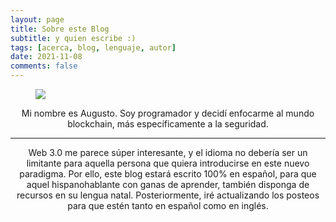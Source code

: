 ```yaml
---
layout: page
title: Sobre este Blog
subtitle: y quien escribe :)
tags: [acerca, blog, lenguaje, autor]
date: 2021-11-08
comments: false
---
```

<figure>
	<img src="../{{site.io}}" class="img-circle zoombtn animated fadeIn">
</figure>
<center>Mi nombre es Augusto. Soy programador y decidí enfocarme al mundo blockchain, más específicamente a la seguridad.</center>
<hr/>
<center>Web 3.0 me parece súper interesante, y el idioma no debería ser un limitante para aquella persona que quiera introducirse en este nuevo paradigma. Por ello, este blog estará escrito 100% en español, para que aquel hispanohablante con ganas de aprender, también disponga de recursos en su lengua natal. Posteriormente, iré actualizando los posteos para que estén tanto en español como en inglés.</center>

<!-- ## Features
* Minimal, you can focus on your content
* Responsive
* Disqus integration
* Syntax highlighting
* Optional post image
* Social icons
* Page for sharing projects
* Optional background image
* Simple navigation menu
* MathJax support

## Preview

{% capture images %}
    https://cloud.githubusercontent.com/assets/754514/14509720/61c61058-01d6-11e6-93ab-0918515ecd56.png
    https://cloud.githubusercontent.com/assets/754514/14509716/61ac6c8e-01d6-11e6-879f-8308883de790.png
{% endcapture %}
{% include gallery images=images caption="Screenshots of Moon Theme" cols=2 %}

See a [live version of Moon](http://taylantatli.github.io/Moon) hosted on GitHub.

## Getting Started

To learn how to install and use this theme check out the [Setup Guide](http://taylantatli.me/Moon/moon-theme/) for more information.
      
[Install Moon](https://github.com/TaylanTatli/Moon){: .btn} -->
